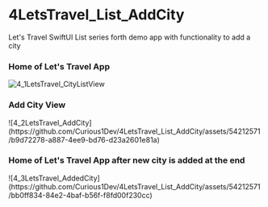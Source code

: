 # 4LetsTravel_List_AddCity
Let's Travel SwiftUI List series forth demo app with functionality to add a city

<h3> Home of Let's Travel App </h3>

![4_1LetsTravel_CityListView](https://github.com/Curious1Dev/4LetsTravel_List_AddCity/assets/54212571/d086a682-99c5-4b1c-80f8-53a81bb56d60)

<h3> Add City View </h3>
![4_2LetsTravel_AddCity](https://github.com/Curious1Dev/4LetsTravel_List_AddCity/assets/54212571/b9d72278-a887-4ee9-bd76-d23a2601e81a)


<h3> Home of Let's Travel App after new city is added at the end </h3>
![4_3LetsTravel_AddedCity](https://github.com/Curious1Dev/4LetsTravel_List_AddCity/assets/54212571/bb0ff834-84e2-4baf-b56f-f8fd00f230cc)

